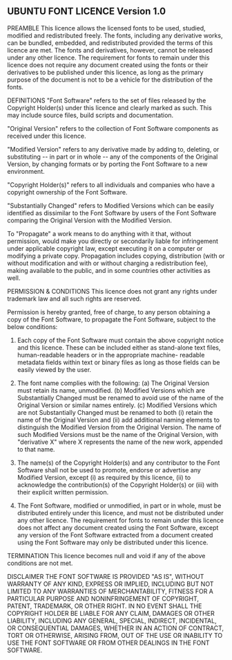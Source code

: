 ## UBUNTU FONT LICENCE Version 1.0

PREAMBLE
This licence allows the licensed fonts to be used, studied, modified and
redistributed freely. The fonts, including any derivative works, can be
bundled, embedded, and redistributed provided the terms of this licence
are met. The fonts and derivatives, however, cannot be released under
any other licence. The requirement for fonts to remain under this
licence does not require any document created using the fonts or their
derivatives to be published under this licence, as long as the primary
purpose of the document is not to be a vehicle for the distribution of
the fonts.

DEFINITIONS
"Font Software" refers to the set of files released by the Copyright
Holder(s) under this licence and clearly marked as such. This may
include source files, build scripts and documentation.

"Original Version" refers to the collection of Font Software components
as received under this licence.

"Modified Version" refers to any derivative made by adding to, deleting,
or substituting -- in part or in whole -- any of the components of the
Original Version, by changing formats or by porting the Font Software to
a new environment.

"Copyright Holder(s)" refers to all individuals and companies who have a
copyright ownership of the Font Software.

"Substantially Changed" refers to Modified Versions which can be easily
identified as dissimilar to the Font Software by users of the Font
Software comparing the Original Version with the Modified Version.

To "Propagate" a work means to do anything with it that, without
permission, would make you directly or secondarily liable for
infringement under applicable copyright law, except executing it on a
computer or modifying a private copy. Propagation includes copying,
distribution (with or without modification and with or without charging
a redistribution fee), making available to the public, and in some
countries other activities as well.

PERMISSION & CONDITIONS
This licence does not grant any rights under trademark law and all such
rights are reserved.

Permission is hereby granted, free of charge, to any person obtaining a
copy of the Font Software, to propagate the Font Software, subject to
the below conditions:

1. Each copy of the Font Software must contain the above copyright
   notice and this licence. These can be included either as stand-alone
   text files, human-readable headers or in the appropriate machine-
   readable metadata fields within text or binary files as long as those
   fields can be easily viewed by the user.

2. The font name complies with the following:
   (a) The Original Version must retain its name, unmodified.
   (b) Modified Versions which are Substantially Changed must be renamed to
   avoid use of the name of the Original Version or similar names entirely.
   (c) Modified Versions which are not Substantially Changed must be
   renamed to both (i) retain the name of the Original Version and (ii) add
   additional naming elements to distinguish the Modified Version from the
   Original Version. The name of such Modified Versions must be the name of
   the Original Version, with "derivative X" where X represents the name of
   the new work, appended to that name.

3. The name(s) of the Copyright Holder(s) and any contributor to the
   Font Software shall not be used to promote, endorse or advertise any
   Modified Version, except (i) as required by this licence, (ii) to
   acknowledge the contribution(s) of the Copyright Holder(s) or (iii) with
   their explicit written permission.

4. The Font Software, modified or unmodified, in part or in whole, must
   be distributed entirely under this licence, and must not be distributed
   under any other licence. The requirement for fonts to remain under this
   licence does not affect any document created using the Font Software,
   except any version of the Font Software extracted from a document
   created using the Font Software may only be distributed under this
   licence.

TERMINATION
This licence becomes null and void if any of the above conditions are
not met.

DISCLAIMER
THE FONT SOFTWARE IS PROVIDED "AS IS", WITHOUT WARRANTY OF ANY KIND,
EXPRESS OR IMPLIED, INCLUDING BUT NOT LIMITED TO ANY WARRANTIES OF
MERCHANTABILITY, FITNESS FOR A PARTICULAR PURPOSE AND NONINFRINGEMENT OF
COPYRIGHT, PATENT, TRADEMARK, OR OTHER RIGHT. IN NO EVENT SHALL THE
COPYRIGHT HOLDER BE LIABLE FOR ANY CLAIM, DAMAGES OR OTHER LIABILITY,
INCLUDING ANY GENERAL, SPECIAL, INDIRECT, INCIDENTAL, OR CONSEQUENTIAL
DAMAGES, WHETHER IN AN ACTION OF CONTRACT, TORT OR OTHERWISE, ARISING
FROM, OUT OF THE USE OR INABILITY TO USE THE FONT SOFTWARE OR FROM OTHER
DEALINGS IN THE FONT SOFTWARE.
